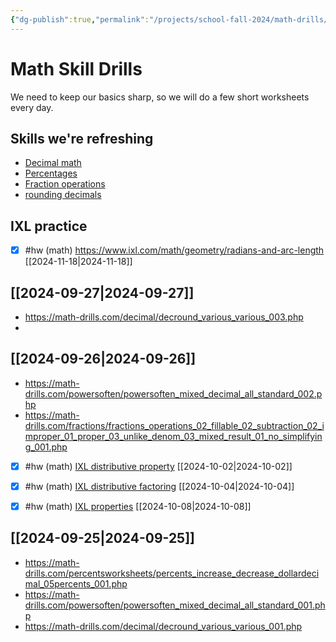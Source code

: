 ```yaml
---
{"dg-publish":true,"permalink":"/projects/school-fall-2024/math-drills/","tags":["gardenEntry"]}
---
```



# Math Skill Drills



We need to keep our basics sharp, so we will do a few short worksheets every day.

## Skills we're refreshing

- [Decimal math](https://math-drills.com/decimal.php)
- [Percentages](https://math-drills.com/percentsworksheets.php)
- [Fraction operations](https://math-drills.com/fractions.php)
- [rounding decimals](https://math-drills.com/decimal/decround_various_various_002.php)

## IXL practice
- [x] #hw (math) https://www.ixl.com/math/geometry/radians-and-arc-length [[2024-11-18\|2024-11-18]]

## [[2024-09-27\|2024-09-27]]
 
- https://math-drills.com/decimal/decround_various_various_003.php
- 

## [[2024-09-26\|2024-09-26]]

- https://math-drills.com/powersoften/powersoften_mixed_decimal_all_standard_002.php
- https://math-drills.com/fractions/fractions_operations_02_fillable_02_subtraction_02_improper_01_proper_03_unlike_denom_03_mixed_result_01_no_simplifying_001.php
- [x] #hw (math) [IXL distributive property](https://www.ixl.com/math/grade-4/distributive-property-find-the-missing-factor) [[2024-10-02\|2024-10-02]]
- [x] #hw (math) [IXL distributive factoring](https://www.ixl.com/math/grade-6/factor-variable-expressions-using-the-distributive-property) [[2024-10-04\|2024-10-04]]
- [x] #hw (math) [IXL properties](https://www.ixl.com/math/grade-7/write-equivalent-expressions-using-properties) [[2024-10-08\|2024-10-08]]


## [[2024-09-25\|2024-09-25]]

- https://math-drills.com/percentsworksheets/percents_increase_decrease_dollardecimal_05percents_001.php
- https://math-drills.com/powersoften/powersoften_mixed_decimal_all_standard_001.php
- https://math-drills.com/decimal/decround_various_various_001.php